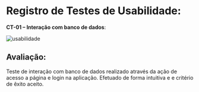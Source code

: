 # Registro de Testes de Usabilidade:

**CT-01 – Interação com banco de dados**:

![usabilidade](https://user-images.githubusercontent.com/114542015/236708390-4ec6e395-eb23-4ba7-8164-cdb38f0296df.gif)

## Avaliação:

Teste de interação com banco de dados realizado através da ação de acesso a página e login na aplicação. Efetuado de forma intuitiva e e critério de êxito aceito.

